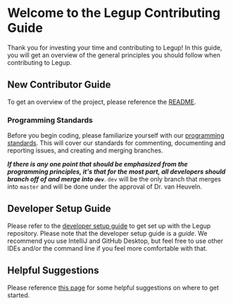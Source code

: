 # Welcome to the Legup Contributing Guide
Thank you for investing your time and contributing to Legup! In this guide, you will get an overview of the general principles you should follow when contributing to Legup.

## New Contributor Guide
To get an overview of the project, please reference the [README](https://github.com/Bram-Hub/Legup/blob/master/README.md).

### Programming Standards
Before you begin coding, please familiarize yourself with our [programming standards](https://github.com/Bram-Hub/Legup/wiki/Programming-Principles). This will cover our standards for commenting, documenting and reporting issues, and creating and merging branches.

***If there is any one point that should be emphasized from the programming principles, it's that for the most part, all developers should branch off of and merge into `dev`***. `dev` will be the only branch that merges into `master` and will be done under the approval of Dr. van Heuveln.

## Developer Setup Guide
Please refer to the [developer setup guide](https://github.com/Bram-Hub/Legup/wiki/Programming-Setup-Guide) to get set up with the Legup repository. Please note that the developer setup guide is a *guide*. We recommend you use IntelliJ and GitHub Desktop, but feel free to use other IDEs and/or the command line if you feel more comfortable with that.

## Helpful Suggestions
Please reference [this page](https://github.com/Bram-Hub/Legup/wiki/Some-Pointers-for-Getting-Started) for some helpful suggestions on where to get started.
